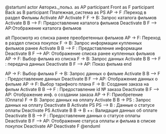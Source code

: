 @startuml
actor         Авториз._польз. as AP
participant   Front as F
participant   Back as B
participant   Платежная_система as PS
AP -> F :Переход в раздел Фильмы 
Activate AP
Activate F
F -> B: Запрос каталога фильмов 
Activate B
B --> F: Предоставление каталога фильмов
Deactivate B
F --> AP:Отображение каталога фильмов

alt Просмотр из списка ранее преобретенных фильмов
    AP -> F: Переход в раздел списка покупок
    F -> B: Запрос информации купленных фильмов ранее
    Activate B
    B --> F : Предаставление информации
    Deactivate B
    F --> AP: Отображение списка ранее купленных фильмов 
    AP -> F: Выбор фильма из списка
    F -> B: Запрос данных
    Activate B 
    B --> F : передача данных
    Deactivate B
    F --> AP: Показ фильма
end
 
AP  -> F: Выбор фильма
F -> B: Запрос данных о фильме
Activate B
B --> F : Предоставление данных
Deactivate B
F --> AP: Отображение данных о фильме
AP -> F: Выбор тарифного плана
F -> B: Создание заказа на фильм
Activate B
B --> F : Предоставление id № заказа
Deactivate B
F --> AP: Отображение инф. о создании заказа
AP -> F: Приобретение (Оплата)
F -> B: Запрос данных на оплату
Activate B
B -> PS : Запрос данных на оплату
Deactivate B
Activate PS
PS --> B : Данные о статусе оплаты
Deactivate PS
Activate B
B -> B ++: Валидация данных об оплате
Deactivate B
B --> F : Предоставление данных о статусе оплаты
Deactivate B
F --> AP: Отображение статуса оплаты и фильма в списке покупок
Deactivate AP
Deactivate F
@enduml